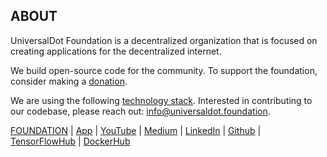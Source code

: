 ## ABOUT 

UniversalDot Foundation is a decentralized organization that is focused on creating applications for the decentralized internet.

We build open-source code for the community. To support the foundation, consider making a [donation](https://opencollective.com/universaldot/contribute/backer-46220/checkout?interval=month&platformTip=0&amount=10).

We are using the following [technology stack](https://stackshare.io/universaldot/universalme). Interested in contributing to our codebase, please reach out: info@universaldot.foundation.

[FOUNDATION](https://www.universaldot.foundation)  | [App](https://universaldot.me/) |  [YouTube](https://www.youtube.com/@universaldotfoundation) | [Medium](https://medium.com/@universaldot) | [LinkedIn](https://www.linkedin.com/company/universaldot-foundation) | [Github](https://github.com/UniversalDot) | [TensorFlowHub](https://tfhub.dev/universaldot) | [DockerHub](https://hub.docker.com/u/universaldot)



